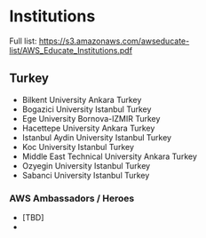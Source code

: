 # Institutions 

Full list: https://s3.amazonaws.com/awseducate-list/AWS_Educate_Institutions.pdf

## Turkey

- Bilkent University Ankara Turkey 
- Bogazici University Istanbul Turkey 
- Ege University Bornova-IZMIR Turkey
- Hacettepe University Ankara Turkey
- Istanbul Aydin University Istanbul Turkey
- Koc University Istanbul Turkey
- Middle East Technical University Ankara Turkey
- Ozyegin University Istanbul Turkey
- Sabanci University Istanbul Turkey


### AWS Ambassadors / Heroes
- [TBD]
- 
